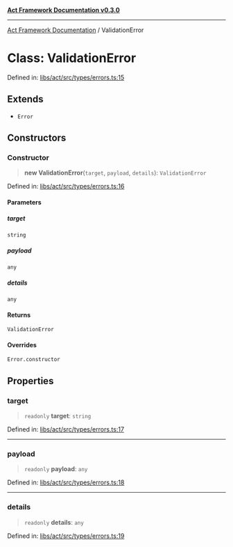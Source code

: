 [**Act Framework Documentation v0.3.0**](../README.md)

***

[Act Framework Documentation](../globals.md) / ValidationError

# Class: ValidationError

Defined in: [libs/act/src/types/errors.ts:15](https://github.com/Rotorsoft/act-root/blob/44434ac9e20b81fc5bbda127e1633a974aa78bcb/libs/act/src/types/errors.ts#L15)

## Extends

- `Error`

## Constructors

### Constructor

> **new ValidationError**(`target`, `payload`, `details`): `ValidationError`

Defined in: [libs/act/src/types/errors.ts:16](https://github.com/Rotorsoft/act-root/blob/44434ac9e20b81fc5bbda127e1633a974aa78bcb/libs/act/src/types/errors.ts#L16)

#### Parameters

##### target

`string`

##### payload

`any`

##### details

`any`

#### Returns

`ValidationError`

#### Overrides

`Error.constructor`

## Properties

### target

> `readonly` **target**: `string`

Defined in: [libs/act/src/types/errors.ts:17](https://github.com/Rotorsoft/act-root/blob/44434ac9e20b81fc5bbda127e1633a974aa78bcb/libs/act/src/types/errors.ts#L17)

***

### payload

> `readonly` **payload**: `any`

Defined in: [libs/act/src/types/errors.ts:18](https://github.com/Rotorsoft/act-root/blob/44434ac9e20b81fc5bbda127e1633a974aa78bcb/libs/act/src/types/errors.ts#L18)

***

### details

> `readonly` **details**: `any`

Defined in: [libs/act/src/types/errors.ts:19](https://github.com/Rotorsoft/act-root/blob/44434ac9e20b81fc5bbda127e1633a974aa78bcb/libs/act/src/types/errors.ts#L19)
